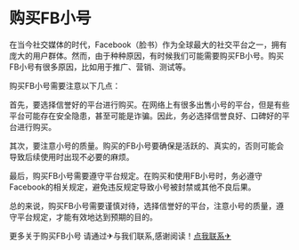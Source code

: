 # 购买FB小号

在当今社交媒体的时代，Facebook（脸书）作为全球最大的社交平台之一，拥有庞大的用户群体。然而，由于种种原因，有时候我们可能需要购买FB小号。购买FB小号有很多原因，比如用于推广、营销、测试等。

购买FB小号需要注意以下几点：

首先，要选择信誉好的平台进行购买。在网络上有很多出售小号的平台，但是有些平台可能存在安全隐患，甚至可能是诈骗。因此，务必选择信誉良好、口碑好的平台进行购买。

其次，要注意小号的质量。购买的FB小号要确保是活跃的、真实的，否则可能会导致后续使用时出现不必要的麻烦。

最后，购买FB小号需要遵守平台规定。在购买和使用FB小号时，务必遵守Facebook的相关规定，避免违反规定导致小号被封禁或其他不良后果。

总的来说，购买FB小号需要谨慎对待，选择信誉好的平台，注意小号的质量，遵守平台规定，才能有效地达到预期的目的。

更多关于购买FB小号 请通过✈与我们联系,感谢阅读！[点我联系✈](https://s.G208.com)